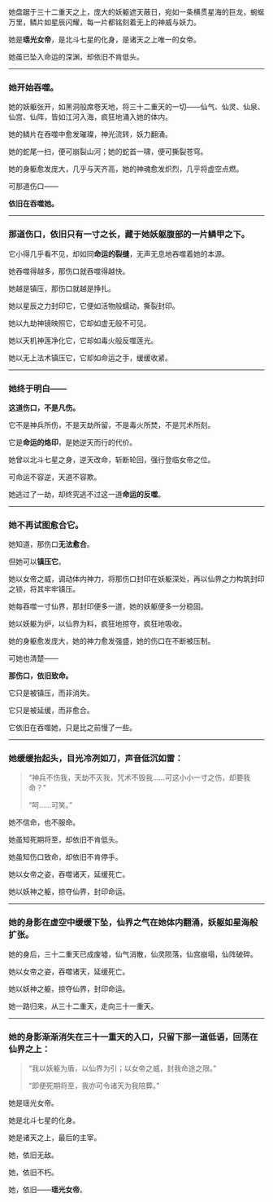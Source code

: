 

她盘踞于三十二重天之上，庞大的妖躯遮天蔽日，宛如一条横贯星海的巨龙，蜿蜒万里，鳞片如星辰闪耀，每一片都铭刻着无上的神威与妖力。

她是**瑶光女帝**，是北斗七星的化身，是诸天之上唯一的女帝。

她虽已坠入命运的深渊，却依旧不肯低头。

---

### 她开始吞噬。

她的妖躯张开，如黑洞般席卷天地，将三十二重天的一切——仙气、仙灵、仙泉、仙宫、仙阵，皆如江河入海，疯狂地涌入她的体内。

她的鳞片在吞噬中愈发璀璨，神光流转，妖力翻涌。

她的蛇尾一扫，便可崩裂山河；她的蛇首一啸，便可撕裂苍穹。

她的身躯愈发庞大，几乎与天齐高，她的神魂愈发炽烈，几乎将虚空点燃。

可那道伤口——

**依旧在吞噬她。**

---

### 那道伤口，依旧只有**一寸之长**，藏于她妖躯腹部的一片鳞甲之下。

它小得几乎看不见，却如同**命运的裂缝**，无声无息地吞噬着她的本源。

她吞噬得越多，那伤口就吞噬得越快。

她越是镇压，那伤口就越是挣扎。

她以星辰之力封印它，它便如活物般蠕动，撕裂封印。

她以九劫神镜映照它，它却如虚无般不可见。

她以天机神莲净化它，它却如毒火般反噬莲光。

她以无上法术镇压它，它却如命运之手，缓缓收紧。

---

### 她终于明白——

**这道伤口，不是凡伤。**

它不是神兵所伤，不是天劫所留，不是毒火所焚，不是咒术所刻。

它是**命运的烙印**，是她逆天而行的代价。

她曾以北斗七星之身，逆天改命，斩断轮回，强行登临女帝之位。

可命运不容逆，天道不容欺。

她逃过了一劫，却终究逃不过这一道**命运的反噬**。

---

### 她不再试图愈合它。

她知道，那伤口**无法愈合**。

但她可以**镇压它**。

她以女帝之威，调动体内神力，将那伤口封印在妖躯深处，再以仙界之力构筑封印之锁，将其牢牢镇压。

她每吞噬一寸仙界，那封印便多一道，她的妖躯便多一分稳固。

她以妖躯为炉，以仙界为料，疯狂地掠夺，疯狂地吸收。

她的身躯愈发庞大，她的神力愈发强盛，她的伤口在不断被压制。

可她也清楚——

**那伤口，依旧致命。**

它只是被镇压，而非消失。

它只是被延缓，而非愈合。

它依旧在吞噬她，只是比之前慢了一些。

---

### 她缓缓抬起头，目光冷冽如刀，声音低沉如雷：

> “神兵不伤我，天劫不灭我，咒术不毁我……可这小小一寸之伤，却要我命？”  
>  
> “呵……可笑。”

她不信命，也不服命。

她虽知死期将至，却依旧不肯低头。

她虽知伤口致命，却依旧不肯停手。

她以女帝之姿，吞噬诸天，延缓死亡。

她以妖神之躯，掠夺仙界，封印命运。

---

### 她的身影在虚空中缓缓下坠，仙界之气在她体内翻涌，妖躯如星海般扩张。

她的身后，三十二重天已成废墟，仙气消散，仙灵陨落，仙宫崩塌，仙阵破碎。

她以女帝之姿，吞噬诸天，延缓死亡。

她以妖神之躯，掠夺仙界，封印命运。

她一路归来，从三十二重天，走向三十一重天。

---

### 她的身影渐渐消失在三十一重天的入口，只留下那一道低语，回荡在仙界之上：

> “我以妖躯为盾，以仙界为引；以女帝之威，封我命途之限。”  
>  
> “即便死期将至，我亦可令诸天为我陪葬。”

她是瑶光女帝。

她是北斗七星的化身。

她是诸天之上，最后的主宰。

她，依旧无敌。

她，依旧不朽。

她，依旧——**瑶光女帝**。